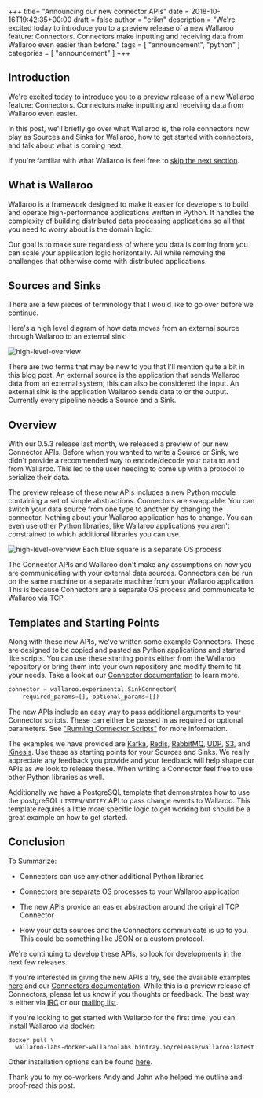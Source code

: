 +++
title= "Announcing our new connector APIs"
date = 2018-10-16T19:42:35+00:00
draft = false
author = "erikn"
description = "We're excited today to introduce you to a preview release of a new Wallaroo feature: Connectors. Connectors make inputting and receiving data from Wallaroo even easier than before."
tags = [
    "announcement",
    "python"
]
categories = [
    "announcement"
]
+++

## Introduction

We're excited today to introduce you to a preview release of a new Wallaroo feature: Connectors. Connectors make inputting and receiving data from Wallaroo even easier.

In this post, we'll briefly go over what Wallaroo is, the role connectors now play as Sources and Sinks for Wallaroo, how to get started with connectors, and talk about what is coming next.

If you're familiar with what Wallaroo is feel free to [skip the next section](#sources-and-sinks).

## What is Wallaroo

Wallaroo is a framework designed to make it easier for developers to build and operate high-performance applications written in Python. It handles the complexity of building distributed data processing applications so all that you need to worry about is the domain logic.

Our goal is to make sure regardless of where you data is coming from you can scale your application logic horizontally. All while removing the challenges that otherwise come with distributed applications.

## Sources and Sinks

There are a few pieces of terminology that I would like to go over before we continue.

Here's a high level diagram of how data moves from an external source through Wallaroo to an external sink:

![high-level-overview](/images/post/connectors/high-level-image.png)

There are two terms that may be new to you that I'll mention quite a bit in this blog post. An external source is the application that sends Wallaroo data from an external system; this can also be considered the input. An external sink is the application Wallaroo sends data to or the output. Currently every pipeline needs a Source and a Sink.

## Overview

With our 0.5.3 release last month, we released a preview of our new Connector APIs. Before when you wanted to write a Source or Sink, we didn't provide a recommended way to encode/decode your data to and from Wallaroo. This led to the user needing to come up with a protocol to serialize their data.

The preview release of these new APIs includes a new Python module containing a set of simple abstractions. Connectors are swappable. You can switch your data source from one type to another by changing the connector. Nothing about your Wallaroo application has to change. You can even use other Python libraries, like Wallaroo applications you aren't constrained to which additional libraries you can use.

![high-level-overview](/images/post/connectors/connectors.png)
Each blue square is a separate OS process

The Connector APIs and Wallaroo don't make any assumptions on how you are communicating with your external data sources. Connectors can be run on the same machine or a separate machine from your Wallaroo application. This is because Connectors are a separate OS process and communicate to Wallaroo via TCP.

## Templates and Starting Points

Along with these new APIs, we've written some example Connectors. These are designed to be copied and pasted as Python applications and started like scripts. You can use these starting points either from the Wallaroo repository or bring them into your own repository and modify them to fit your needs. Take a look at our [Connector documentation](https://docs.wallaroolabs.com/book/python/using-connectors.html) to learn more.

```python
connector = wallaroo.experimental.SinkConnector(
    required_params=[], optional_params=[])
```

The new APIs include an easy way to pass additional arguments to your Connector scripts. These can either be passed in as required or optional parameters. See ["Running Connector Scripts"](https://docs.wallaroolabs.com/book/python/using-connectors.html#running-connector-scripts) for more information.

The examples we have provided are [Kafka](https://github.com/WallarooLabs/wallaroo/blob/0.5.3/connectors/kafka_source), [Redis](https://github.com/WallarooLabs/wallaroo/blob/0.5.3/connectors/redis_subscriber_source), [RabbitMQ](https://github.com/WallarooLabs/wallaroo/blob/0.5.3/connectors/rabbitmq_source), [UDP](https://github.com/WallarooLabs/wallaroo/blob/0.5.3/connectors/udp_source), [S3](https://github.com/WallarooLabs/wallaroo/blob/0.5.3/connectors/s3_bucket_sink), and [Kinesis](https://github.com/WallarooLabs/wallaroo/blob/0.5.3/connectors/kinesis_source). Use these as starting points for your Sources and Sinks. We really appreciate any feedback you provide and your feedback will help shape our APIs as we look to release these. When writing a Connector feel free to use other Python libraries as well.

Additionally we have a PostgreSQL template that demonstrates how to use the postgreSQL `LISTEN/NOTIFY` API to pass change events to Wallaroo. This template requires a little more specific logic to get working but should be a great example on how to get started.

## Conclusion

To Summarize:

  - Connectors can use any other additional Python libraries

  - Connectors are separate OS processes to your Wallaroo application

  - The new APIs provide an easier abstraction around the original TCP Connector

  - How your data sources and the Connectors communicate is up to you. This could be something like JSON or a custom protocol.

We're continuing to develop these APIs, so look for developments in the next few releases.

If you're interested in giving the new APIs a try, see the available examples [here](https://github.com/WallarooLabs/wallaroo/tree/0.5.3/connectors) and our [Connectors documentation](https://docs.wallaroolabs.com/book/python/using-connectors.html). While this is a preview release of Connectors, please let us know if you thoughts or feedback. The best way is either via [IRC](https://webchat.freenode.net/?channels=#wallaroo) or our [mailing list](https://groups.io/g/wallaroo).

If you're looking to get started with Wallaroo for the first time, you can install Wallaroo via docker:

```
docker pull \
  wallaroo-labs-docker-wallaroolabs.bintray.io/release/wallaroo:latest
```

Other installation options can be found [here](https://docs.wallaroolabs.com/book/getting-started/choosing-an-installation-option.html).


Thank you to my co-workers Andy and John who helped me outline and proof-read this post.
